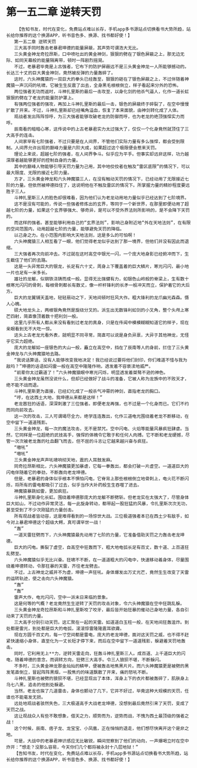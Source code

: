 # 第一五二章 逆转天罚
        【告知书友，时代在变化，免费站点难以长存，手机app多书源站点切换看书大势所趋，站长给你推荐的这个换源APP，听书音色多、换源、找书都好使！】
       第一五二章 逆转天罚
       三大高手同时轰击老暴君坤德的能量屏蔽，其声势可谓浩大无比。
       三头黄金神龙奇拉昂斯，口中喷吐出的黄金神剑，狠狠的劈在了银色屏蔽之上，那无边无际、如同天幕般的能量隔离带，顿时一阵剧烈摇晃。
       不过，老暴君毕竟是上古强者，它布下的防护屏蔽远不是三头黄金神龙一人所能够撼动的。长达三十丈的巨大黄金神剑，竟然被反弹的力量轰碎了。
       这时，六头神魔猿的一双巨大的拳头已经轰至，狠狠的砸在了银色屏蔽之上，不过伴随着神魔猿一声沉闷的吼啸，它被生生反震了出去，全身黑毛根根倒立，样子看起来分外的恐怖。
       两位强者无功而返时，斗神扎里斯的最后一击攻至，以身化剑的他杀气逼人，化作一道长虹狠狠的劈在了老龙的能量防护罩上。
       有强两位强者的强攻，再加上斗神扎里斯的最后一击，银色的屏蔽终于碎裂了，在空中慢慢扩散了开来。不过，斗神扎里斯却已经嘴角溢血，恢复了本来面貌，由神剑转化成了人体。
       观战者发出阵阵惊呼，为三大强者能够攻破老龙的防御而呼，也为老龙的绝顶强悍实力而呼。
       辰南看的暗暗心寒，这传说中的上古老暴君实力太过强大了，仅仅一个化身竟然就顶住了三大高手的连击。
       人间家罕有七阶强者，不过只要是在人间界，不管他们实际力量有多么强悍，都会受到限制。人间界允许出现的巅峰力量是六阶大成，如果超过这个极限便会惹来天罚。
       理论上来说，超越七阶的强者，在人间界争斗。似乎应为平手。但事实却远非这样，功力越深厚者越能够更好的控制自身的力量。
       其中的巅峰人物能够引导天罚力量为己用，其中地佼佼者在触及“雷区底限”的情况下，可以最大限度、无限的接近七阶力量。
       方才，三头黄金神龙和六头神魔猿三人，在没有触动天罚的情况下，已经动用了无限接近七阶的力量。但依然被坤德挡住了，这说明他在不触及雷区的情况下。所掌握力量的精妙程度要远胜于三人。
       斗神扎里斯三人的脸色却很难看，因为他们认为老龙动用地力量似乎已经达到了七阶境界。
       这不是没有可能的，传说一些强者修炼出的玄界，等同于一个新世界，在那里即便动用了超越七阶的力量，如果这个玄界够强大、够奇异，是可以不受外界法则所影响的，是不会降下天罚的。
       而这样的强者。甚至能够利用自己的“玄界法则”，影响己身附近地“外在天地法则”，在有限的空间范围内，动用超越七阶的力量，能够避免天罚的降临。
       以己身之力。在小范围内影响大天地法则，这是多么的可怕啊！
       六头神魔猿三人相互看了一眼，他们觉得老龙似乎达到了那一境界，但他们并没有因此而退缩。
       三大强者再次向前冲去。不过就在这时高空中银光一闪，一个庞大地身影已经俯冲而下，生生截住了他们的去路。
       这是一头异常巨大的银龙，长足有六十丈，周身上下覆盖着的巨大鳞片，寒光闪闪，最小地一片也足有一米多长。
       雄壮的龙躯，似钢铁浇铸而成一般。显得无比强健有力，如银色山岭般的脊梁上，生有数十根寒光闪闪的骨刺，每根骨刺都长有数丈，像一杆杆锋利的长矛一般冲天而立，保护着它的大后方。
       巨大的龙翼铺天盖地，轻轻扇动之下，天地间顿时狂风大作。粗大锋利的龙爪幽光森森。慑人心魄。
       硕大地龙头上，两根银角竟然是旋绕分叉的。派生出无数锋利如剑的小叉角，整个头颅上寒芒四射，简直像顶着数十把利剑一般。
       这里几乎所有人都从来没有看到过老龙的真身，只是在传闻中模模糊糊知道它的样子，现在亲眼看到无不大吃一惊。
       这头上古老龙光看外表，就明显不同寻常，简直可以说是身负异禀，大异于其他神龙，无怪乎它实力超绝。
       庞大的龙躯如一座银色的大山一般，矗立在高空中，挡在了辰南等人的身前，拦住了三头黄金神龙与六头神魔猿地去路。
       “我说话算话，没有人能够改变我地决定！我已经说过要将他们封印，你们难道不惜与我为敌吗？”坤德的话语如闷雷一般在高空中隆隆作响，透发着不容亵渎地威严。
       “前辈你太过霸道了！”六头神魔猿眼中寒光闪烁，明显透发着桀骜不逊的神色。
       三头黄金神龙虽然没说什么，但却已经做好了战斗的准备，它被人称为龙族中的不败天才，绝不能不战而退。
       斗神扎里斯更为直接，已经幻化成了一般杀气冲霄的神剑，直指老龙的胸口。
       “哼，在这西土大地，我坤德从来都是这样！”
       老龙嚣狂的话语，深深刺激了三位强者。即便老龙再强，也不过是一个化身而已。它们不约而同向前攻去。
       这一次的攻击，三人可谓竭尽全力，绝学连连轰出，化作三道电光围绕着老龙不断移动，在空中留下一道道残影。
       三头黄金神龙，每一次的魔法攻击，无不是禁咒。空中闪电、火焰等能量风暴疯狂肆虐。当然，它同样是一位超绝的武技高手，强悍的体魄令它敢于和任何人肉搏。它不断和老龙硬撼，尽管一次次被老龙轰的吐血翻飞而去，但不屈的斗志让它越来越兴奋与疯狂。
       “嗷吼”
       “嗷吼”
       三头黄金神龙声声吼啸响彻天地，震的人耳鼓发麻。
       同奇拉昂斯相比，六头神魔猿更加暴虐，它每一拳轰出，都会打破一片虚空。一道道巨大的闪电伴随着它的拳劲，不断轰向老龙坤德。
       但是，老暴君的身体似乎根本不惧怕闪电，它脊背上那些根根倒立地骨刺上，电火花不断闪烁，将所有的雷电都吸引了过去，似乎当作大补药般生生吞噬了进去。
       神魔猿暴跳如雷，更加疯狂。
       斗神扎里斯身化长虹。围绕着坤德那庞大的龙躯不断劈斩。但老龙实在太强大了，尽管身体巨大如山，不过动作异常灵活，每一此旋身转动，都带起一股狂猛的风暴，令扎里斯次次无功，甚至受到了不少次刚猛的力量创击。
       所有观战者皆动容，这是难得看到的一场惊世大战。三位极道强者本已在西土少有敌手，如今对上暴君坤德这个超级大鳄，真可谓罕世一战！
       “轰”
       一道天雷狂劈而下，六头神魔猿最先动用了七阶的力量，它准备借助天罚之力轰击老龙坤德。
       巨大的闪电。撕裂了虚空，自高空中狂轰而下，粗大地电弧长足有百丈，数十道、上百道狂乱劈至。
       六头神魔猿似乎无比兴奋。狂啸不不断，在一道道粗大的闪电中，快速移动着身体，尽量围绕着坤德转动，令那狂暴的天雷，齐往老龙劈去。
       不过，上古神龙之威并不为虚，坤德一声狂吼。身体爆发出万丈光芒，竟然生生改变了天雷的运转轨迹，使之击向六头神魔猿。
       “轰”
       “轰”
       雷声大作，电光闪闪，空中一派末日来临的景象。
       这是何等的气概？老龙竟然生生逆转了天罚的攻击对象，令六头神魔猿在空中狂跳乱躲。
       三头黄金神龙奇拉昂斯和斗神扎里斯咬了咬牙，最后皆开始狂暴的催动己身地力量，各自引动来了天罚的力量。
       三大高手分别引动天罚。这汇聚在一起的天雷。如道道白玉柱一般，在天地间狂轰滥炸。到处都是雷光，到处都是巨大的电弧，滚滚惊雷隆隆震耳欲聋。
       现在方圆千百丈内，每一寸空间都是雷电，庞大的老龙坤德，面对这天罚之威，也不得不赶紧快速缩小身体，直至化为一丈长短才停下来，而后在空中留下一道道残影，躲避着天罚地轰击。
       同时，它利用无上**力，逆转天雷走向，狂轰斗神扎里斯三人。成百道、上千道巨大的闪电，随着坤德的意念，而调转方向，狂劈三大高手。令三人狼狈不堪，不断躲闪。
       不多时，三头黄金神龙那金灿灿的鳞甲，便被轰击地焦黑片片。而六头神魔猿更是被劈的黑发笔直倒立，冒起阵阵黑烟，一股焦灼的味道飘散了开来，痛的怒吼不断。
       斗神扎里斯也被劈的狼狈不堪，已经显现出了本体，浑身上下的衣片都被轰碎了，肌肤身上乌七八黑，追击的他到处躲避。
       当然，老龙也挨了几道雷击，身体也颤动了几下，它并不好过，毕竟这种大规模的天罚，任谁也不能毫发无损。
       远处地观战者骇然失色，三大极道高手大战老龙坤德，没想到最后竟然引来了天罚，变成了天罚之战。
       这让观战众人有些不敢想象，借天之力，顺势而为，逆势而战，不愧为西土最顶级的强者之战！
       这个时候，辰南、痞子龙、龙宝宝、小凤凰，正在悄悄的退走，他们想尽快离开这个是非之地。
       可是，大战中的老暴君神识感应无比敏锐，瞬间觉察到了他们的动向，一声爆喝立时在空中炸开：“想走？没那么容易，今天你们几个都将被永封十八层地狱！”
       【告知书友，时代在变化，免费站点难以长存，手机app多书源站点切换看书大势所趋，站长给你推荐的这个换源APP，听书音色多、换源、找书都好使！】